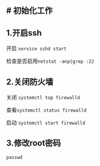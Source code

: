 ## # 初始化工作

## 1.开启ssh

开启 `service sshd start`

检查是否启用`netstat -anp|grep :22`

## 2.关闭防火墙

关闭 `systemctl top firewalld`

查看`systemctl status firewalld`

启动 `systemctl start firewalld`

## 3.修改root密码

`passwd`
